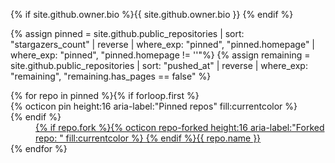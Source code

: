 {% if site.github.owner.bio %}{{ site.github.owner.bio }} {% endif %}

{% assign pinned = site.github.public_repositories | sort: "stargazers_count" | reverse | where_exp: "pinned", "pinned.homepage" | where_exp: "pinned", "pinned.homepage != ''"%}
{% assign remaining = site.github.public_repositories | sort: "pushed_at" | reverse | where_exp: "remaining", "remaining.has_pages == false" %}

<dl>{% for repo in pinned %}{% if forloop.first %}<dt>{% octicon pin height:16 aria-label:"Pinned repos" fill:currentcolor %}</dt>{% endif %}<dd>
<a href="{{ repo.homepage }}">{% if repo.fork %}{% octicon repo-forked height:16 aria-label:"Forked repo: " fill:currentcolor %}&nbsp;{% endif %}{{ repo.name }}</a>
</dd>{% endfor %}</dl>

<!-- <dl>{% for repo in remaining %}{% if forloop.first %}<dt>{% octicon repo height:16 aria-label:"Pinned repos" fill:currentcolor %}</dt>{% endif %}<dd>
<a href="{{ repo.homepage }}">{% if repo.archived %}{% octicon archive height:16 aria-label:"Archived repo: " fill:currentcolor %}&nbsp;{% endif %}{% if repo.fork %}{% octicon repo-forked height:16 aria-label:"Forked repo: " fill:currentcolor %}&nbsp;{% endif %}{{ repo.name }}</a>
</dd>{% endfor %}</dl> -->